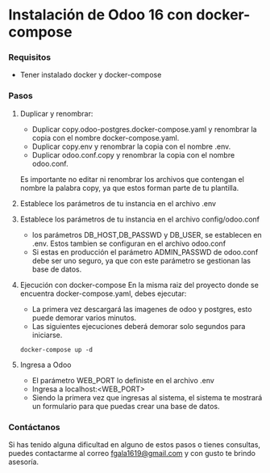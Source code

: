 # Instalación de Odoo 16 con docker-compose
### Requisitos
* Tener instalado docker y docker-compose

### Pasos
1. Duplicar y renombrar: 
    * Duplicar copy.odoo-postgres.docker-compose.yaml y renombrar la copia con el nombre docker-compose.yaml.
    * Duplicar copy.env y renombrar la copia con el nombre .env.
    * Duplicar odoo.conf.copy y renombrar la copia con el nombre odoo.conf.

    Es importante no editar ni renombrar los archivos que contengan el nombre la palabra copy, ya que estos forman parte de tu plantilla.
2. Establece los parámetros de tu instancia en el archivo .env
3. Establece los parámetros de tu instancia en el archivo config/odoo.conf
    * los parámetros DB_HOST,DB_PASSWD y DB_USER, se establecen en .env. Estos tambien se configuran en el archivo odoo.conf 
    * Si estas en producción el parámetro ADMIN_PASSWD de odoo.conf debe ser uno seguro, ya que con este parámetro se gestionan las base de datos.
4. Ejecución con docker-compose
En la misma raiz del proyecto donde se encuentra docker-compose.yaml, debes ejecutar:
    * La primera vez descargará las imagenes de odoo y postgres, esto puede demorar varios minutos.
    * Las siguientes ejecuciones deberá demorar solo segundos para iniciarse.

    ~~~~
    docker-compose up -d
    ~~~~
    
    
5. Ingresa a Odoo
    * El parámetro WEB_PORT lo definiste en el archivo .env
    * Ingresa a localhost:<WEB_PORT>
    * Siendo la primera vez que ingresas al sistema, el sistema te mostrará un formulario para que puedas crear una base de datos.

### Contáctanos
Si has tenido alguna dificultad en alguno de estos pasos o tienes consultas, puedes contactarme al correo fgala1619@gmail.com y con gusto te brindo asesoría.